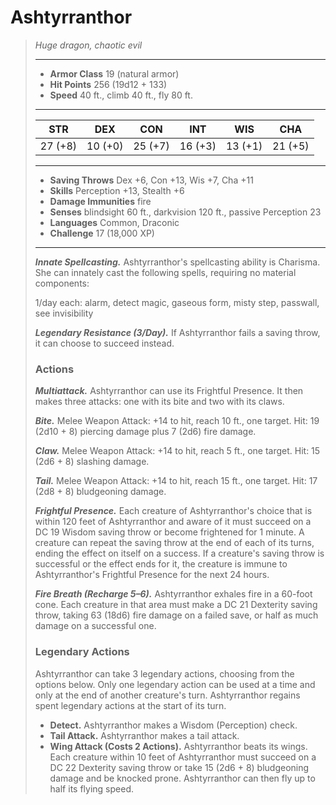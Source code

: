 # Ashtyrranthor
>*Huge dragon, chaotic evil*
>___
>- **Armor Class** 19 (natural armor)
>- **Hit Points** 256 (19d12 + 133)
>- **Speed** 40 ft., climb 40 ft., fly 80 ft.
>___
>|STR|DEX|CON|INT|WIS|CHA|
>|:---:|:---:|:---:|:---:|:---:|:---:|
>|27 (+8)|10 (+0)|25 (+7)|16 (+3)|13 (+1)|21 (+5)|
>___
>- **Saving Throws** Dex +6, Con +13, Wis +7, Cha +11
>- **Skills** Perception +13, Stealth +6
>- **Damage Immunities** fire
>- **Senses** blindsight 60 ft., darkvision 120 ft., passive Perception 23
>- **Languages** Common, Draconic
>- **Challenge** 17 (18,000 XP)
>___
>***Innate Spellcasting.*** Ashtyrranthor's spellcasting ability is Charisma. She can innately cast the following spells, requiring no material components:  
>
>1/day each: alarm, detect magic, gaseous form, misty step, passwall, see invisibility  
>
>
>***Legendary Resistance (3/Day).*** If Ashtyrranthor fails a saving throw, it can choose to succeed instead.  
>
>### Actions
>***Multiattack.*** Ashtyrranthor can use its Frightful Presence. It then makes three attacks: one with its bite and two with its claws.  
>
>***Bite.*** Melee Weapon Attack: +14 to hit, reach 10 ft., one target. Hit: 19 (2d10 + 8) piercing damage plus 7 (2d6) fire damage.  
>
>***Claw.*** Melee Weapon Attack: +14 to hit, reach 5 ft., one target. Hit: 15 (2d6 + 8) slashing damage.  
>
>***Tail.*** Melee Weapon Attack: +14 to hit, reach 15 ft., one target. Hit: 17 (2d8 + 8) bludgeoning damage.  
>
>***Frightful Presence.*** Each creature of Ashtyrranthor's choice that is within 120 feet of Ashtyrranthor and aware of it must succeed on a DC 19 Wisdom saving throw or become frightened for 1 minute. A creature can repeat the saving throw at the end of each of its turns, ending the effect on itself on a success. If a creature's saving throw is successful or the effect ends for it, the creature is immune to Ashtyrranthor's Frightful Presence for the next 24 hours.  
>
>***Fire Breath (Recharge 5–6).*** Ashtyrranthor exhales fire in a 60-foot cone. Each creature in that area must make a DC 21 Dexterity saving throw, taking 63 (18d6) fire damage on a failed save, or half as much damage on a successful one.  
>
>### Legendary Actions
>Ashtyrranthor can take 3 legendary actions, choosing from the options below. Only one legendary action can be used at a time and only at the end of another creature's turn. Ashtyrranthor regains spent legendary actions at the start of its turn.
>
>- **Detect.** Ashtyrranthor makes a Wisdom (Perception) check.
>- **Tail Attack.** Ashtyrranthor makes a tail attack.
>- **Wing Attack (Costs 2 Actions).** Ashtyrranthor beats its wings. Each creature within 10 feet of Ashtyrranthor must succeed on a DC 22 Dexterity saving throw or take 15 (2d6 + 8) bludgeoning damage and be knocked prone. Ashtyrranthor can then fly up to half its flying speed.